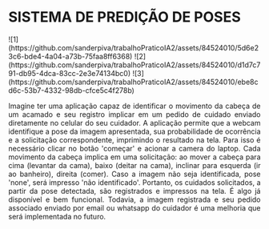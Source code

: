 <h1>SISTEMA DE PREDIÇÃO DE POSES</h1>
![1](https://github.com/sanderpiva/trabalhoPraticoIA2/assets/84524010/5d6e23c6-bde4-4a04-a73b-75faa8ff6368)
![2](https://github.com/sanderpiva/trabalhoPraticoIA2/assets/84524010/d1d7c791-db95-4dca-83cc-2e3e74134bc0)
![3](https://github.com/sanderpiva/trabalhoPraticoIA2/assets/84524010/ebe8cd6c-53b7-4332-98db-cfce5c4f278b)

<p style="text-align: justify;">Imagine ter uma aplicação capaz de identificar o movimento da cabeça de um acamado e
  seu registro implicar em um pedido de cuidado enviado diretamente no celular do seu cuidador.
  A aplicação permite que a webcam identifique a pose da imagem apresentada, sua probabilidade de ocorrência e 
  a solicitação correspondente, imprimindo o resultado na tela. Para isso é necessário clicar no botão 'começar' e acionar a camera do laptop.
  Cada movimento da cabeça implica em uma solicitação: 
  ao mover a cabeça para cima (levantar da cama), baixo (deitar na cama), inclinar para esquerda (ir ao banheiro), direita (comer). Caso a imagem não seja
  identificada, pose 'none', será impresso 'não identificado'. 
  Portanto, os cuidados solicitados, a partir da pose detectada, são registrados e impressos na tela.
  É algo já disponível e bem funcional. Todavia, a imagem registrada e seu pedido associado
enviado por email ou whatsapp do cuidador é uma melhoria que será implementada no futuro.</p>


